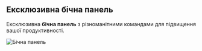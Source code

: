 ## Ексклюзивна бічна панель

Ексклюзивна **бічна панель** з різноманітними командами для підвищення вашої продуктивності.

![Бічна панель](../images/vscode-project-manager-side-bar.png)
